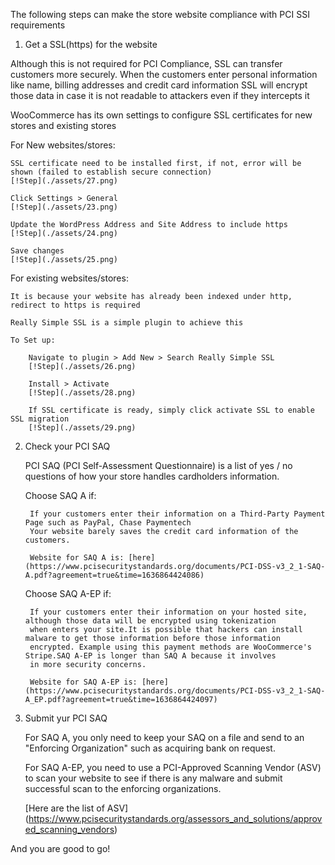 The following steps can make the store website compliance with PCI SSI requirements

1. Get a SSL(https) for the website

Although this is not required for PCI Compliance, SSL can transfer customers more securely.
When the customers enter personal information like name, billing addresses and credit card information
SSL will encrypt those data in case it is not readable to attackers even if they intercepts it

WooCommerce has its own settings to configure SSL certificates for new stores and existing stores

For New websites/stores:
	
	SSL certificate need to be installed first, if not, error will be shown (failed to establish secure connection)
	[!Step](./assets/27.png)
	
	Click Settings > General 
	[!Step](./assets/23.png)

	Update the WordPress Address and Site Address to include https
	[!Step](./assets/24.png)
	
	Save changes
	[!Step](./assets/25.png)
	
For existing websites/stores:
	
	It is because your website has already been indexed under http, redirect to https is required
	
	Really Simple SSL is a simple plugin to achieve this
	
	To Set up:
		
		Navigate to plugin > Add New > Search Really Simple SSL
		[!Step](./assets/26.png)
		
		Install > Activate
		[!Step](./assets/28.png)
		
		If SSL certificate is ready, simply click activate SSL to enable SSL migration
		[!Step](./assets/29.png)
		
2. Check your PCI SAQ
	
	PCI SAQ (PCI Self-Assessment Questionnaire) is a list of yes / no questions of how your store handles
	cardholders information. 
	
	Choose SAQ A if:
		
		If your customers enter their information on a Third-Party Payment Page such as PayPal, Chase Paymentech
		Your website barely saves the credit card information of the customers.
		
		Website for SAQ A is: [here](https://www.pcisecuritystandards.org/documents/PCI-DSS-v3_2_1-SAQ-A.pdf?agreement=true&time=1636864424086)
		
	Choose SAQ A-EP if:
	
		If your customers enter their information on your hosted site, although those data will be encrypted using tokenization
		when enters your site.It is possible that hackers can install malware to get those information before those information
		encrypted. Example using this payment methods are WooCommerce's Stripe.SAQ A-EP is longer than SAQ A because it involves
		in more security concerns.
		
		Website for SAQ A-EP is: [here] (https://www.pcisecuritystandards.org/documents/PCI-DSS-v3_2_1-SAQ-A_EP.pdf?agreement=true&time=1636864424097)

3. Submit yur PCI SAQ
	
	For SAQ A, you only need to keep your SAQ on a file and send to an "Enforcing Organization" such as acquiring bank on request.
	
	For SAQ A-EP, you need to use a PCI-Approved Scanning Vendor (ASV) to scan your website to see if there is any malware
	and submit successful scan to the enforcing organizations.
	
	[Here are the list of ASV] (https://www.pcisecuritystandards.org/assessors_and_solutions/approved_scanning_vendors)
	

And you are good to go!
	

	
	
	

		
	
		

	
	



